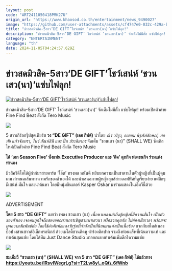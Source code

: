 ```yaml
---
layout: post
code: "ART2411050418PMK27U"
origin_url: "https://www.khaosod.co.th/entertainment/news_9490027"
image: "https://github.com/user-attachments/assets/cf4747e0-032c-429a-bd00-5cf753ed5ef4"
title: "ข่าวสดมิวสิค-5สาว‘DE GIFT’โชว์เสน่ห์ ‘ชวนเสว(นา)’แซ่บไฟลุก!"
description: "ข่าวสดมิวสิค-5สาว‘DE GIFT’ โชว์เสน่ห์ ‘ชวนเสว(นา)’ จัดเต็มไม่มีกั๊ก แซ่บไฟลุก! พร้อมเปิดตัวค่าย Fine Find Beat สังกัด Tero Music"
category: "ENTERTAINMENT"
language: "th"
date: 2024-11-05T04:24:57.629Z
---
```


# ข่าวสดมิวสิค-5สาว‘DE GIFT’โชว์เสน่ห์ ‘ชวนเสว(นา)’แซ่บไฟลุก!

[![ข่าวสดมิวสิค-5สาว‘DE GIFT’โชว์เสน่ห์ ‘ชวนเสว(นา)’แซ่บไฟลุก!](https://www.khaosod.co.th/wpapp/uploads/2024/11/mv.jpg "ข่าวสดมิวสิค-5สาว‘DE GIFT’โชว์เสน่ห์ ‘ชวนเสว(นา)’แซ่บไฟลุก!")](https://www.khaosod.co.th/wpapp/uploads/2024/11/mv.jpg)

ข่าวสดมิวสิค-5สาว‘DE GIFT’ โชว์เสน่ห์ ‘ชวนเสว(นา)’ จัดเต็มไม่มีกั๊ก แซ่บไฟลุก! พร้อมเปิดตัวค่าย Fine Find Beat สังกัด Tero Music

![](https://www.khaosod.co.th/wpapp/uploads/2024/11/1-9.jpg)

5 สาวเกิร์ลกรุ๊ปสุดเฟียร์ซ **วง “DE GIFT” (เดอ กิฟต์)** นำโดย _ณีร วริฐา, อะตอม พิรุฬห์ลักษณ์, ทอทัย แก้วจันทรา, โบว์ สัณห์สินี และ ปั้น ประติมากร_ จัดเต็ม “ชวนเสว (นา)” (SHALL WE) ซิงเกิลใหม่เปิดตัวค่าย Fine Find Beat สังกัด Tero Music

**ได้ ‘เอก Season Five’ นั่งแท่น Executive Producer และ ‘คิด’ ศุภกิจ ฟองธนกิจ ร่วมแต่งทำนอง**

มิวสิควิดีโอได้ผู้กำกับฯสายอาร์ต ‘โอ๊ต’ ทรงพล หนันดี หยิบยกความเป็นซาตานในตัวผู้หญิงที่เป็นผู้คุมเกม กำหนดเส้นทางความรักของตัวเองได้ และนำเสนอภาพผู้หญิงลุกส์สาวออฟฟิศที่ดูเรียบง่าย แต่ลึกๆ มีเสน่ห์ มั่นใจ และน่าค้นหา โดยมีหนุ่มอินเตอร์ Kasper Oskar มาร่วมแสดงในเอ็มวีนี้ด้วย

![](https://www.khaosod.co.th/wpapp/uploads/2024/11/2-9.jpg)

ADVERTISEMENT

**โดย 5 สาว “DE GIFT”** เผยว่า เพลง ชวนเสว (นา) _เนื้อหาเพลงเล่าถึงผู้หญิงที่มีความมั่นใจ เป็นตัวของตัวเอง เจอคนถูกใจก็แสดงออกผ่านการเชิญชวนมาเสวนา หรือชวนคุยกัน ไม่ต้องเสียเวลา พร้อมจะผูกความสัมพันธ์ต่อ โดยใช้คำศัพท์สแลงวัยรุ่นที่กำลังเป็นที่นิยมมาแต่งเป็นเนื้อร้อง_ บวกกับสไตล์เพลงป๊อป ผสานซาวด์อิเล็กทรอนิกส์ ด้วยเมโลดี้ชวนติดหู คำร้องติดปาก รวมถึงท่อนแร็พที่เน้นความเท่ และท่าเต้นสุดแซ่บ โดยได้ทีม Just Dance Studio มาออกแบบท่าเต้นเพิ่มดีกรีความแซ่บ

![](https://www.khaosod.co.th/wpapp/uploads/2024/11/3-7.jpg)

**ชมเอ็มวี “ชวนเสว (นา)” (SHALL WE) จาก 5 สาว “DE GIFT” (เดอ กิฟต์) ได้แล้วทาง https://youtu.be/lRsvlWegrLg?si=T2Lw8y\_oQt\_6fWnb**